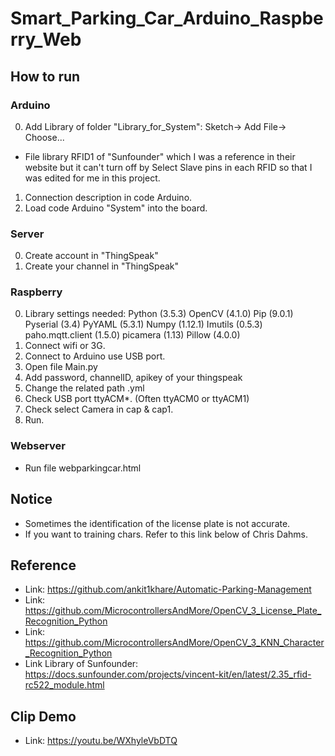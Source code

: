 # Smart_Parking_Car_Arduino_Raspberry_Web
## How to run 
### Arduino
0. Add Library of folder "Library_for_System": Sketch-> Add File-> Choose...
  - File library RFID1 of "Sunfounder" which I was a reference in their website but it can't turn 
    off by Select Slave pins in each RFID so that I was edited for me in this project.
1. Connection description in code Arduino.
2. Load code Arduino "System" into the board.

### Server
0. Create account in "ThingSpeak"
1. Create your channel in "ThingSpeak"

### Raspberry
0. Library settings needed:
	Python (3.5.3)
	OpenCV (4.1.0)
	Pip (9.0.1)
	Pyserial (3.4)
	PyYAML (5.3.1)
	Numpy (1.12.1)
	Imutils (0.5.3)
	paho.mqtt.client (1.5.0)
	picamera (1.13) 
	Pillow (4.0.0)
1. Connect wifi or 3G.
2. Connect to Arduino use USB port.
3. Open file Main.py
4. Add password, channelID, apikey of your thingspeak
5. Change the related path .yml
6. Check USB port ttyACM*.   (Often ttyACM0 or ttyACM1)
7. Check select Camera in cap & cap1. 
8. Run. 

### Webserver
- Run file webparkingcar.html

## Notice
- Sometimes the identification of the license plate is not accurate.
- If you want to training chars. Refer to this link below of Chris Dahms.

## Reference
- Link: https://github.com/ankit1khare/Automatic-Parking-Management
- Link: https://github.com/MicrocontrollersAndMore/OpenCV_3_License_Plate_Recognition_Python
- Link: https://github.com/MicrocontrollersAndMore/OpenCV_3_KNN_Character_Recognition_Python
- Link Library of Sunfounder: https://docs.sunfounder.com/projects/vincent-kit/en/latest/2.35_rfid-rc522_module.html
## Clip Demo 
- Link: https://youtu.be/WXhyleVbDTQ
